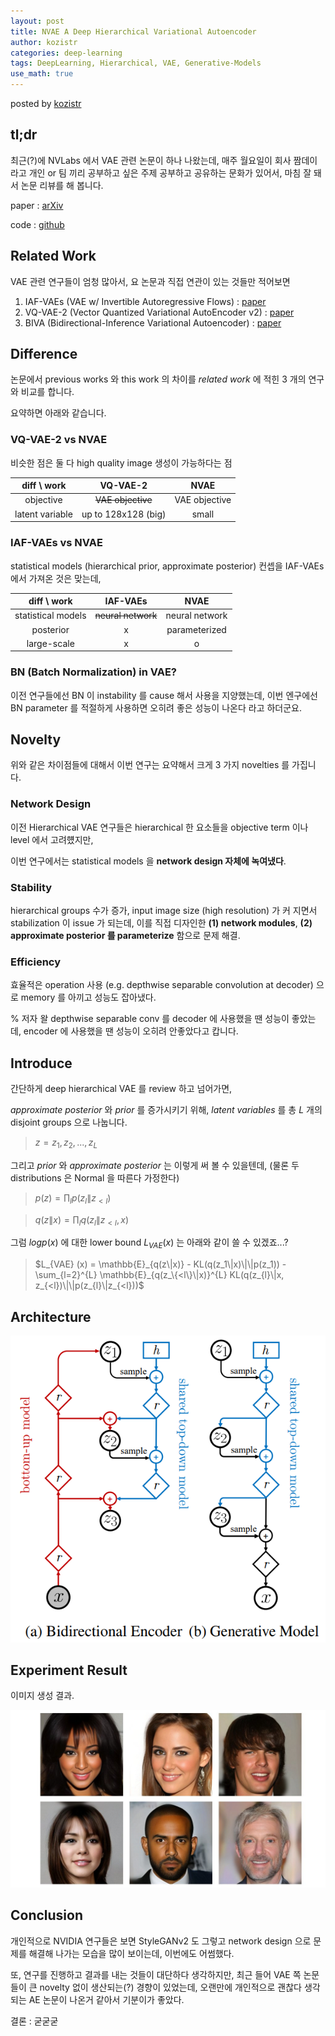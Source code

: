```yaml
---
layout: post
title: NVAE A Deep Hierarchical Variational Autoencoder
author: kozistr
categories: deep-learning
tags: DeepLearning, Hierarchical, VAE, Generative-Models
use_math: true
---
```


posted by [kozistr](http://kozistr.tech)

## tl;dr

최근(?)에 NVLabs 에서 VAE 관련 논문이 하나 나왔는데, 매주 월요일이 회사 짬데이라고 개인 or 팀 끼리 공부하고 싶은 주제 공부하고 공유하는 문화가 있어서, 마침 잘 돼서 논문 리뷰를 해 봅니다.

paper : [arXiv](https://arxiv.org/pdf/2007.03898.pdf)

code : [github](https://github.com/NVlabs/NVAE)

## Related Work

VAE 관련 연구들이 엄청 많아서, 요 논문과 직접 연관이 있는 것들만 적어보면

1. IAF-VAEs (VAE w/ Invertible Autoregressive Flows) : [paper](https://arxiv.org/pdf/1606.04934.pdf)
2. VQ-VAE-2 (Vector Quantized Variational AutoEncoder v2) : [paper](https://arxiv.org/pdf/1906.00446.pdf)
3. BIVA (Bidirectional-Inference Variational Autoencoder) : [paper](https://arxiv.org/pdf/1902.02102.pdf)

## Difference

논문에서 previous works 와 this work 의 차이를 *related work* 에 적힌 3 개의 연구와 비교를 합니다.

요약하면 아래와 같습니다.

### VQ-VAE-2 vs NVAE

비슷한 점은 둘 다 high quality image 생성이 가능하다는 점

| diff \ work | VQ-VAE-2 | NVAE |
| :---: | :---: | :---: |
| objective | ~~VAE objective~~ | VAE objective |
| latent variable | up to 128x128 (big) | small | 

### IAF-VAEs vs NVAE

statistical models (hierarchical prior, approximate posterior) 컨셉을 IAF-VAEs 에서 가져온 것은 맞는데,

| diff \ work | IAF-VAEs | NVAE |
| :---: | :---: | :---: |
| statistical models | ~~neural network~~ | neural network |
| posterior | x | parameterized | 
| large-scale | x | o |

### BN (Batch Normalization) in VAE?

이전 연구들에선 BN 이 instability 를 cause 해서 사용을 지양했는데, 
이번 엔구에선 BN parameter 를 적절하게 사용하면 오히려 좋은 성능이 나온다 라고 하더군요.

## Novelty

위와 같은 차이점들에 대해서 이번 연구는 요약해서 크게 3 가지 novelties 를 가집니다.

### Network Design

이전 Hierarchical VAE 연구들은 hierarchical 한 요소들을 objective term 이나 level 에서 고려헀지만, 

이번 연구에서는 statistical models 을 **network design 자체에 녹여냈다**.

### Stability

hierarchical groups 수가 증가, input image size (high resolution) 가 커 지면서 stabilization 이 issue 가 되는데, 
이를 직접 디자인한 **(1) network modules**, **(2) approximate posterior 를 parameterize** 함으로 문제 해결. 

### Efficiency

효율적은 operation 사용 (e.g. depthwise separable convolution at decoder) 으로 memory 를 아끼고 성능도 잡아냈다.

% 저자 왈 depthwise separable conv 를 decoder 에 사용했을 땐 성능이 좋았는데, encoder 에 사용했을 땐 성능이 오히려 안좋았다고 캅니다. 

## Introduce

간단하게 deep hierarchical VAE 를 review 하고 넘어가면,

*approximate posterior* 와 *prior* 를 증가시키기 위해, *latent variables* 를 총 *$L$* 개의 disjoint groups 으로 나눕니다.

> $z = {z_1, z_2, ..., z_L}$

그리고 *prior* 와 *approximate posterior* 는 이렇게 써 볼 수 있을텐데, (물론 두 distributions 은 Normal 을 따른다 가정한다)

> $p(z) = \prod_{l} p(z_l\|z_{<l})$

> $q(z\|x) = \prod_{l} q(z_l\|z_{<l}, x)$

그럼 $log p(x)$ 에 대한 lower bound $L_{VAE} (x)$ 는 아래와 같이 쓸 수 있겠죠...?

> $L_{VAE} (x) = \mathbb{E}_{q(z\|x)} - KL(q(z_1\|x)\|\|p(z_1)) - \sum_{l=2}^{L} \mathbb{E}_{q(z_\{<l\}\|x)}^{L} KL(q(z_{l}\|x, z_{<l})\|\|p(z_{l}\|z_{<l}))$

## Architecture

![img](/assets/NVAE/architecture.png)

## Experiment Result

이미지 생성 결과.

![img](/assets/NVAE/generated_images.png)

## Conclusion

개인적으로 NVIDIA 연구들은 보면 StyleGANv2 도 그렇고 network design 으로 문제를 해결해 나가는 모습을 많이 보이는데, 이번에도 어썸했다.

또, 연구를 진행하고 결과를 내는 것들이 대단하다 생각하지만,
최근 들어 VAE 쪽 논문들이 큰 novelty 없이 생산되는(?) 경향이 있었는데, 오랜만에 개인적으로 괜찮다 생각되는 AE 논문이 나온거 같아서 기분이가 좋았다.

결론 : 굳굳굳

